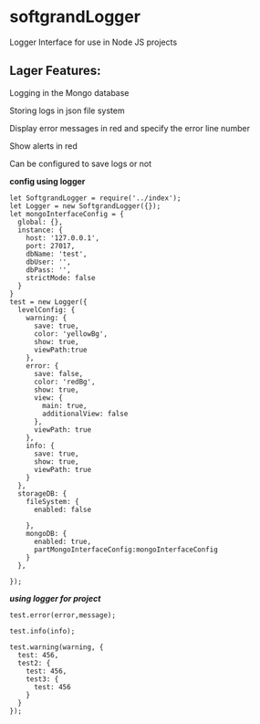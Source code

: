 # softgrandLogger
Logger Interface for use in Node JS projects

## Lager Features:
Logging in the Mongo database

Storing logs in json file system

Display error messages in red and specify the error line number

Show alerts in red

Can be configured to save logs or not

**config using logger**
```
let SoftgrandLogger = require('../index');
let Logger = new SoftgrandLogger({});
let mongoInterfaceConfig = {
  global: {},
  instance: {
    host: '127.0.0.1',
    port: 27017,
    dbName: 'test',
    dbUser: '',
    dbPass: '',
    strictMode: false
  }
}
test = new Logger({
  levelConfig: {
    warning: {
      save: true,
      color: 'yellowBg',
      show: true,
      viewPath:true
    },
    error: {
      save: false,
      color: 'redBg',
      show: true,
      view: {
        main: true,
        additionalView: false
      },
      viewPath: true
    },
    info: {
      save: true,
      show: true,
      viewPath: true
    }
  },
  storageDB: {
    fileSystem: {
      enabled: false

    },
    mongoDB: {
      enabled: true,
      partMongoInterfaceConfig:mongoInterfaceConfig
    }
  },
  
});

```

***using logger for project***
```
test.error(error,message); 

test.info(info);

test.warning(warning, {
  test: 456,
  test2: {
    test: 456,
    test3: {
      test: 456
    }
  }
});
```
